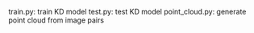 train.py: train KD model
test.py: test KD model
point_cloud.py: generate point cloud from image pairs
